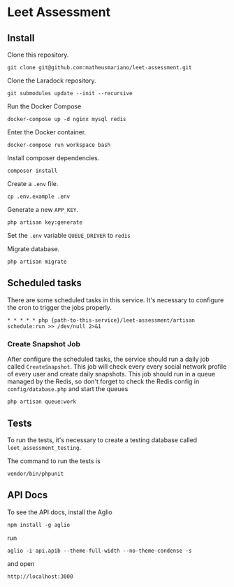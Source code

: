# Leet Assessment

## Install

Clone this repository.

`git clone git@github.com:matheusmariano/leet-assessment.git`

Clone the Laradock repository.

`git submodules update --init --recursive`

Run the Docker Compose

`docker-compose up -d nginx mysql redis`

Enter the Docker container.

`docker-compose run workspace bash`

Install composer dependencies.

`composer install`

Create a `.env` file.

`cp .env.example .env`

Generate a new `APP_KEY`.

`php artisan key:generate`

Set the `.env` variable `QUEUE_DRIVER` to `redis`

Migrate database.

`php artisan migrate`

## Scheduled tasks

There are some scheduled tasks in this service. It's necessary to configure the cron to trigger the jobs properly.

`* * * * * php {path-to-this-service}/leet-assessment/artisan schedule:run >> /dev/null 2>&1`

### Create Snapshot Job

After configure the scheduled tasks, the service should run a daily job called `CreateSnapshot`. This job will check every every social network profile of every user and create daily snapshots. This job should run in a queue managed by the Redis, so don't forget to check the Redis config in `config/database.php` and start the queues

`php artisan queue:work`

## Tests

To run the tests, it's necessary to create a testing database called `leet_assessment_testing`.

The command to run the tests is

`vendor/bin/phpunit`

## API Docs

To see the API docs, install the Aglio

`npm install -g aglio`

run

`aglio -i api.apib --theme-full-width --no-theme-condense -s`

and open

`http://localhost:3000`
